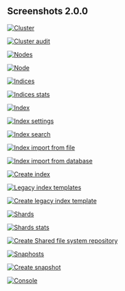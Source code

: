 ## Screenshots 2.0.0

[![Cluster](https://raw.githubusercontent.com/stephanediondev/elasticsearch-admin/master/screenshots/2.0.0/resized/resized-cluster.png)](https://raw.githubusercontent.com/stephanediondev/elasticsearch-admin/master/screenshots/2.0.0/original/original-cluster.png)

[![Cluster audit](https://raw.githubusercontent.com/stephanediondev/elasticsearch-admin/master/screenshots/2.0.0/resized/resized-cluster-audit.png)](https://raw.githubusercontent.com/stephanediondev/elasticsearch-admin/master/screenshots/2.0.0/original/original-cluster-audit.png)

[![Nodes](https://raw.githubusercontent.com/stephanediondev/elasticsearch-admin/master/screenshots/2.0.0/resized/resized-nodes.png)](https://raw.githubusercontent.com/stephanediondev/elasticsearch-admin/master/screenshots/2.0.0/original/original-nodes.png)

[![Node](https://raw.githubusercontent.com/stephanediondev/elasticsearch-admin/master/screenshots/2.0.0/resized/resized-node.png)](https://raw.githubusercontent.com/stephanediondev/elasticsearch-admin/master/screenshots/2.0.0/original/original-node.png)

[![Indices](https://raw.githubusercontent.com/stephanediondev/elasticsearch-admin/master/screenshots/2.0.0/resized/resized-indices.png)](https://raw.githubusercontent.com/stephanediondev/elasticsearch-admin/master/screenshots/2.0.0/original/original-indices.png)

[![Indices stats](https://raw.githubusercontent.com/stephanediondev/elasticsearch-admin/master/screenshots/2.0.0/resized/resized-indices-stats.png)](https://raw.githubusercontent.com/stephanediondev/elasticsearch-admin/master/screenshots/2.0.0/original/original-indices-stats.png)

[![Index](https://raw.githubusercontent.com/stephanediondev/elasticsearch-admin/master/screenshots/2.0.0/resized/resized-index.png)](https://raw.githubusercontent.com/stephanediondev/elasticsearch-admin/master/screenshots/2.0.0/original/original-index.png)

[![Index settings](https://raw.githubusercontent.com/stephanediondev/elasticsearch-admin/master/screenshots/2.0.0/resized/resized-index-settings.png)](https://raw.githubusercontent.com/stephanediondev/elasticsearch-admin/master/screenshots/2.0.0/original/original-index-settings.png)

[![Index search](https://raw.githubusercontent.com/stephanediondev/elasticsearch-admin/master/screenshots/2.0.0/resized/resized-index-search.png)](https://raw.githubusercontent.com/stephanediondev/elasticsearch-admin/master/screenshots/2.0.0/original/original-index-search.png)

[![Index import from file](https://raw.githubusercontent.com/stephanediondev/elasticsearch-admin/master/screenshots/2.0.0/resized/resized-index-file-import.png)](https://raw.githubusercontent.com/stephanediondev/elasticsearch-admin/master/screenshots/2.0.0/original/original-index-file-import.png)

[![Index import from database](https://raw.githubusercontent.com/stephanediondev/elasticsearch-admin/master/screenshots/2.0.0/resized/resized-index-database-import.png)](https://raw.githubusercontent.com/stephanediondev/elasticsearch-admin/master/screenshots/2.0.0/original/original-index-database-import.png)

[![Create index](https://raw.githubusercontent.com/stephanediondev/elasticsearch-admin/master/screenshots/2.0.0/resized/resized-index-create.png)](https://raw.githubusercontent.com/stephanediondev/elasticsearch-admin/master/screenshots/2.0.0/original/original-index-create.png)

[![Legacy index templates](https://raw.githubusercontent.com/stephanediondev/elasticsearch-admin/master/screenshots/2.0.0/resized/resized-index-templates-legacy.png)](https://raw.githubusercontent.com/stephanediondev/elasticsearch-admin/master/screenshots/2.0.0/original/original-index-templates-legacy.png)

[![Create legacy index template](https://raw.githubusercontent.com/stephanediondev/elasticsearch-admin/master/screenshots/2.0.0/resized/resized-index-template-create-legacy.png)](https://raw.githubusercontent.com/stephanediondev/elasticsearch-admin/master/screenshots/2.0.0/original/original-index-template-create-legacy.png)

[![Shards](https://raw.githubusercontent.com/stephanediondev/elasticsearch-admin/master/screenshots/2.0.0/resized/resized-shards.png)](https://raw.githubusercontent.com/stephanediondev/elasticsearch-admin/master/screenshots/2.0.0/original/original-shards.png)

[![Shards stats](https://raw.githubusercontent.com/stephanediondev/elasticsearch-admin/master/screenshots/2.0.0/resized/resized-shards-stats.png)](https://raw.githubusercontent.com/stephanediondev/elasticsearch-admin/master/screenshots/2.0.0/original/original-shards-stats.png)

[![Create Shared file system repository](https://raw.githubusercontent.com/stephanediondev/elasticsearch-admin/master/screenshots/2.0.0/resized/resized-repository-create-fs.png)](https://raw.githubusercontent.com/stephanediondev/elasticsearch-admin/master/screenshots/2.0.0/original/original-repository-create-fs.png)

[![Snaphosts](https://raw.githubusercontent.com/stephanediondev/elasticsearch-admin/master/screenshots/2.0.0/resized/resized-snapshots.png)](https://raw.githubusercontent.com/stephanediondev/elasticsearch-admin/master/screenshots/2.0.0/original/original-snapshots.png)

[![Create snapshot](https://raw.githubusercontent.com/stephanediondev/elasticsearch-admin/master/screenshots/2.0.0/resized/resized-snapshot-create.png)](https://raw.githubusercontent.com/stephanediondev/elasticsearch-admin/master/screenshots/2.0.0/original/original-snapshot-create.png)

[![Console](https://raw.githubusercontent.com/stephanediondev/elasticsearch-admin/master/screenshots/2.0.0/resized/resized-console.png)](https://raw.githubusercontent.com/stephanediondev/elasticsearch-admin/master/screenshots/2.0.0/original/original-console.png)

